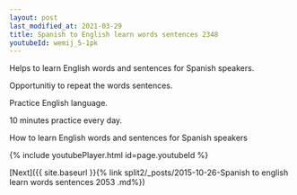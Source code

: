 ```yaml
---
layout: post
last_modified_at: 2021-03-29
title: Spanish to English learn words sentences 2348 
youtubeId: wemij_5-1pk
---
```

 
 
Helps to learn English words and sentences for Spanish speakers.

Opportunitiy to repeat the words sentences. 

Practice English language. 
 
10 minutes practice every day. 
 
How to learn English words and sentences for Spanish speakers 
 
{% include youtubePlayer.html id=page.youtubeId %}
 
 
[Next]({{ site.baseurl }}{% link  split2/_posts/2015-10-26-Spanish to english learn words sentences 2053 .md%})
 

